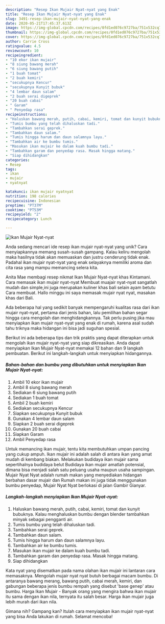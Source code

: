 ```yaml
---
description: "Resep Ikan Mujair Nyat-nyat yang Enak"
title: "Resep Ikan Mujair Nyat-nyat yang Enak"
slug: 3491-resep-ikan-mujair-nyat-nyat-yang-enak
date: 2020-05-21T17:45:37.613Z
image: https://img-global.cpcdn.com/recipes/0fd1ed076c9727ba/751x532cq70/ikan-mujair-nyat-nyat-foto-resep-utama.jpg
thumbnail: https://img-global.cpcdn.com/recipes/0fd1ed076c9727ba/751x532cq70/ikan-mujair-nyat-nyat-foto-resep-utama.jpg
cover: https://img-global.cpcdn.com/recipes/0fd1ed076c9727ba/751x532cq70/ikan-mujair-nyat-nyat-foto-resep-utama.jpg
author: Carrie Cross
ratingvalue: 4.5
reviewcount: 10
recipeingredient:
- "10 ekor ikan mujair"
- "8 siung bawang merah"
- "6 siung bawang putih"
- "1 buah tomat"
- "2 buah kemiri"
- "secukupnya Kencur"
- "secukupnya Kunyit bubuk"
- "4 lembar daun salam"
- "2 buah serai digeprek"
- "20 buah cabai"
- " Garam"
- " Penyedap rasa"
recipeinstructions:
- "Haluskan bawang merah, putih, cabai, kemiri, tomat dan kunyit bubuknya. Kalau menghaluskan bumbu dengan blender tambahkan minyak sebagai pengganti air."
- "Tumis bumbu yang telah dihaluskan tadi."
- "Tambahkan serai geprek."
- "Tambahkan daun salam."
- "Tumis hingga harum dan daun salamnya layu."
- "Tambahkan air ke bumbu tumis."
- "Masukan ikan mujair ke dalam kuah bumbu tadi."
- "Tambahkan garam dan penyedap rasa. Masak hingga matang."
- "Siap dihidangkan"
categories:
- Resep
tags:
- ikan
- mujair
- nyatnyat

katakunci: ikan mujair nyatnyat 
nutrition: 198 calories
recipecuisine: Indonesian
preptime: "PT37M"
cooktime: "PT53M"
recipeyield: "2"
recipecategory: Lunch

---
```



![Ikan Mujair Nyat-nyat](https://img-global.cpcdn.com/recipes/0fd1ed076c9727ba/751x532cq70/ikan-mujair-nyat-nyat-foto-resep-utama.jpg)

Anda sedang mencari ide resep ikan mujair nyat-nyat yang unik? Cara menyiapkannya memang susah-susah gampang. Kalau keliru mengolah maka hasilnya tidak akan memuaskan dan justru cenderung tidak enak. Padahal ikan mujair nyat-nyat yang enak selayaknya memiliki aroma dan cita rasa yang mampu memancing selera kita.

Anita Mae membagi resep nikmat Ikan Mujair Nyat-nyat khas Kintamani. Cara memasak ikan mujair nyat-nyat Membuat muajair nyat-nyat sangatlah mudah dan simple,ini juga merupakan kuliner khas bali selain ayam betutu Cara membuat. Hallo minggu ini saya memasak mujair nyat nyat, masakan khas dari Bali.

Ada beberapa hal yang sedikit banyak mempengaruhi kualitas rasa dari ikan mujair nyat-nyat, pertama dari jenis bahan, lalu pemilihan bahan segar hingga cara mengolah dan menghidangkannya. Tak perlu pusing jika mau menyiapkan ikan mujair nyat-nyat yang enak di rumah, karena asal sudah tahu triknya maka hidangan ini bisa jadi suguhan spesial.


Berikut ini ada beberapa tips dan trik praktis yang dapat diterapkan untuk mengolah ikan mujair nyat-nyat yang siap dikreasikan. Anda dapat menyiapkan Ikan Mujair Nyat-nyat memakai 12 bahan dan 9 langkah pembuatan. Berikut ini langkah-langkah untuk menyiapkan hidangannya.

<!--inarticleads1-->

##### Bahan-bahan dan bumbu yang dibutuhkan untuk menyiapkan Ikan Mujair Nyat-nyat:

1. Ambil 10 ekor ikan mujair
1. Ambil 8 siung bawang merah
1. Sediakan 6 siung bawang putih
1. Sediakan 1 buah tomat
1. Ambil 2 buah kemiri
1. Sediakan secukupnya Kencur
1. Siapkan secukupnya Kunyit bubuk
1. Gunakan 4 lembar daun salam
1. Siapkan 2 buah serai digeprek
1. Gunakan 20 buah cabai
1. Siapkan  Garam
1. Ambil  Penyedap rasa


Untuk memancing ikan mujair, tentu kita membutuhkan umpan pancing yang cukup ampuh. Ikan mujair ini adalah salah di antara ikan yang amat mudah di kembang biakan. Melakukan budidaya ikan mujair sama sepertihalnya budidaya belut Budidaya ikan mujair amatlah potensial, dimana bisa menjadi salah satu peluang usaha maupun usaha sampingan. Mujair Nyat Nyat adalah rumah makan yang menyediakan hidangan berbahan dasar mujair dan Rumah makan ini juga tidak menggunakan bumbu penyedap, Mujair Nyat Nyat berlokasi di jalan Gambir Gianyar. 

<!--inarticleads2-->

##### Langkah-langkah menyiapkan Ikan Mujair Nyat-nyat:

1. Haluskan bawang merah, putih, cabai, kemiri, tomat dan kunyit bubuknya. Kalau menghaluskan bumbu dengan blender tambahkan minyak sebagai pengganti air.
1. Tumis bumbu yang telah dihaluskan tadi.
1. Tambahkan serai geprek.
1. Tambahkan daun salam.
1. Tumis hingga harum dan daun salamnya layu.
1. Tambahkan air ke bumbu tumis.
1. Masukan ikan mujair ke dalam kuah bumbu tadi.
1. Tambahkan garam dan penyedap rasa. Masak hingga matang.
1. Siap dihidangkan


Kata nyat yang disematkan pada nama olahan ikan mujair ini lantaran cara memasaknya. Mengolah mujair nyat nyat butuh berbagai macam bumbu. Di antaranya bawang merang, bawang putih, cabai merah, kemiri, dan gabungan beberapa jenis bumbu rempah yang disebut &#39;base genep&#39; atau bumbu. Harga Ikan Mujair - Banyak orang yang mengira bahwa ikan mujair itu sama dengan ikan nila, ternyata itu salah besar. Harga ikan mujair juga lebih murah dari ikan nila. 

Gimana nih? Gampang kan? Itulah cara menyiapkan ikan mujair nyat-nyat yang bisa Anda lakukan di rumah. Selamat mencoba!
